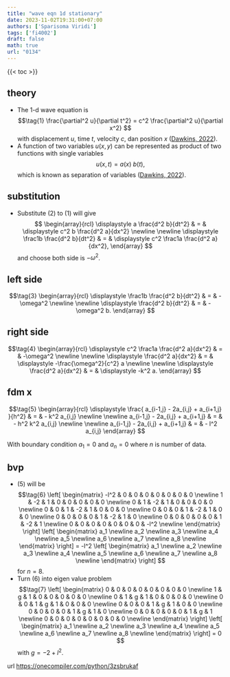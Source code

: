 ```yaml
---
title: "wave eqn 1d stationary"
date: 2023-11-02T19:31:00+07:00
authors: ['Sparisoma Viridi']
tags: ['fi4002']
draft: false
math: true
url: "0134"
---
```

{{< toc >}}


## theory
+ The 1-d wave equation is
  $$\tag{1}
  \frac{\partial^2 u}{\partial t^2} = c^2 \frac{\partial^2 u}{\partial x^2}
  $$
  with displacement $u$, time $t$, velocity $c$, dan position $x$ ([Dawkins, 2022](https://tutorial.math.lamar.edu/classes/de/TheWaveEquation.aspx)).
+  A function of two variables $u(x, y)$ can be represented
as product of two functions with single variables
  $$\tag{2}
  u(x, t) = a(x) \ b(t),
  $$
  which is known as separation of variables ([Dawkins, 2022](https://tutorial.math.lamar.edu/classes/de/SeparationofVariables.aspx)).


## substitution
+ Substitute (2) to (1) will give
  $$
  \begin{array}{rcl}
  \displaystyle a \frac{d^2 b}{dt^2} & = & \displaystyle c^2 b \frac{d^2 a}{dx^2} \newline \newline
  \displaystyle \frac1b \frac{d^2 b}{dt^2} & = & \displaystyle c^2 \frac1a \frac{d^2 a}{dx^2},
  \end{array}
  $$
  and choose both side is $-\omega^2$.


## left side
$$\tag{3}
\begin{array}{rcl}
\displaystyle \frac1b \frac{d^2 b}{dt^2} & = & -\omega^2 \newline \newline
\displaystyle \frac{d^2 b}{dt^2} & = & -\omega^2 b.
\end{array}
$$


## right side
$$\tag{4}
\begin{array}{rcl}
\displaystyle c^2 \frac1a \frac{d^2 a}{dx^2} & = & -\omega^2 \newline \newline
\displaystyle \frac{d^2 a}{dx^2} & = & \displaystyle -\frac{\omega^2}{c^2} a \newline \newline
\displaystyle \frac{d^2 a}{dx^2} & = & \displaystyle -k^2 a.
\end{array}
$$


## fdm x
$$\tag{5}
\begin{array}{rcl}
\displaystyle \frac{ a_{i-1,j} - 2a_{i,j} + a_{i+1,j} }{h^2} & = & - k^2 a_{i,j} \newline \newline
a_{i-1,j} - 2a_{i,j} + a_{i+1,j} & = & - h^2 k^2 a_{i,j} \newline \newline
a_{i-1,j} - 2a_{i,j} + a_{i+1,j} & = & - l^2 a_{i,j} 
\end{array}
$$

With boundary condition $a_1 = 0$ and $a_n = 0$ where $n$ is number of data.


## bvp
+ (5) will be
$$\tag{6}
\left[
\begin{matrix}
-l^2 & 0 & 0 & 0 & 0 & 0 & 0 & 0 \newline
1 & -2 & 1 & 0 & 0 & 0 & 0 & 0 \newline
0 & 1 & -2 & 1 & 0 & 0 & 0 & 0 \newline
0 & 0 & 1 & -2 & 1 & 0 & 0 & 0 \newline
0 & 0 & 0 & 1 & -2 & 1 & 0 & 0 \newline
0 & 0 & 0 & 0 & 1 & -2 & 1 & 0 \newline
0 & 0 & 0 & 0 & 0 & 1 & -2 & 1 \newline
0 & 0 & 0 & 0 & 0 & 0 & 0 & -l^2 \newline
\end{matrix}
\right]
\left[
\begin{matrix}
a_1 \newline
a_2 \newline
a_3 \newline
a_4 \newline
a_5 \newline
a_6 \newline
a_7 \newline
a_8 \newline
\end{matrix}
\right]
=
-l^2
\left[
\begin{matrix}
a_1 \newline
a_2 \newline
a_3 \newline
a_4 \newline
a_5 \newline
a_6 \newline
a_7 \newline
a_8 \newline
\end{matrix}
\right]
$$
  for $n = 8$.
+ Turn (6) into eigen value problem
$$\tag{7}
\left[
\begin{matrix}
0 & 0 & 0 & 0 & 0 & 0 & 0 & 0 \newline
1 & g & 1 & 0 & 0 & 0 & 0 & 0 \newline
0 & 1 & g & 1 & 0 & 0 & 0 & 0 \newline
0 & 0 & 1 & g & 1 & 0 & 0 & 0 \newline
0 & 0 & 0 & 1 & g & 1 & 0 & 0 \newline
0 & 0 & 0 & 0 & 1 & g & 1 & 0 \newline
0 & 0 & 0 & 0 & 0 & 1 & g & 1 \newline
0 & 0 & 0 & 0 & 0 & 0 & 0 & 0 \newline
\end{matrix}
\right]
\left[
\begin{matrix}
a_1 \newline
a_2 \newline
a_3 \newline
a_4 \newline
a_5 \newline
a_6 \newline
a_7 \newline
a_8 \newline
\end{matrix}
\right]
= 0
$$
  with $g = -2 + l^2$.
  
url https://onecompiler.com/python/3zsbrukaf
